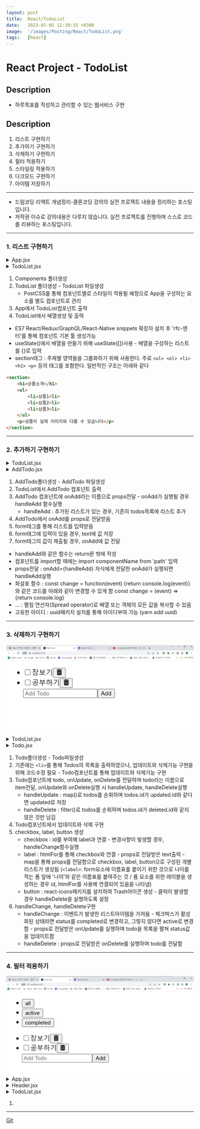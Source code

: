 ```yaml
---
layout: post
title:  React/TodoList
date:   2023-01-05 12:38:35 +0300
image:  '/images/Posting/React/TodoList.png'
tags:   [React]
---
```


# React Project - TodoList

## Description <br/>
* 하루목표를 작성하고 관리할 수 있는 웹서비스 구현<br/>

## Description <br/>
1. 리스트 구현하기 <br/>
2. 추가하기 구현하기 <br/>
3. 삭제하기 구현하기 <br/>
4. 필터 적용하기 <br/>
5. 스타일링 적용하기 <br/>
6. 다크모드 구현하기 <br/>
7. 아이템 저장하기 <br/>
___

* 드림코딩 리액트 개념정리-클론코딩 강의의 실전 프로젝트 내용을 정리하는 포스팅입니다.<br/>
* 저작권 이슈로 강의내용은 다루지 않습니다. 실전 프로젝트를 진행하며 스스로 코드를 리뷰하는 포스팅입니다.<br/>

___

### 1. 리스트 구현하기

<details>
<summary>App.jsx</summary>
<div markdown="1">

```javaScript

import './App.css';
import TodoList from './components/TodoList/TodoList';

function App() {
    return <div> 
        <TodoList />
    </div>
}

```
</div>
</details>

<details>
<summary>TodoList.jsx</summary>
<div markdown="1">

```javaScript

import React, {useState} from 'react';

export default function TodoList() {
    const [todos, setTodos] = useState([
        {id: '123', text: '장보기', status: 'active'},
        {id: '124', text: '공부하기', status: 'active'}
        ])
    return <section> 
        <ul>
            {
                todos.map((item) => (
                    <li key={item.id}>{item.text}</li>
                ))
            }
        </ul>
    </section>
}

```
</div>
</details>



1. Components 폴더생성 <br/>
2. TodoList 폴더생성 - TodoList 파일생성 <br/>
    - PostCSS를 통해 컴포넌트별로 스타일이 적용될 예정으로 App을 구성하는 요소를 별도 컴포넌트로 관리 <br/>
3. App에서 TodoList컴포넌트 출력 <br/>
4. TodoList에서 배열생성 및 출력 <br/>

* ES7 React/Redux/GraphQL/React-Native snippets 확장자 설치 후 'rfc-엔터'를 통해 컴포넌트 기본 툴 생성가능
* useState()에서 배열을 만들기 위해 useState([])사용 - 배열을 구성하는 리스트를 {}로 입력
* section태그 : 주제별 영역들을 그룹화하기 위해 사용한다. 주로 `<ul> <ol> <li> <h1> <p>` 등의 태그를 포함한다. 일반적인 구조는 아래와 같다 <br/>

```html
<section> 
    <h1>상품소개</h1>
    <ul> 
        <li>상품1<li>
        <li>상품2<li>
        <li>상품3<li>
    </ul>
    <p>상품이 실제 이미지와 다를 수 있습니다</p>
</section>
```
___

### 2. 추가하기 구현하기

<details>
<summary>TodoList.jsx</summary>
<div markdown="1">

```javaScript

import React, {useState} from 'react';
import AddTodo from '../AddTodo/AddTodo';

export default function TodoList() {
    const [todos, setTodos] = useState([
        {id: '123', text: '장보기', status: 'active'},
        {id: '124', text: '공부하기', status: 'active'}
        ])
    const handleAdd = (todo) => {
        setTodos([...todos, todo])
    }

    return <section> 
        <ul>
            {
                todos.map((item) => (
                    <li key={item.id}>{item.text}</li>
                ))
                <AddTodo onAdd={handleAdd}/>
            }
        </ul>
    </section>
}

```
</div>
</details>

<details>
<summary>AddTodo.jsx</summary>
<div markdown="1">

```javaScript
import React, {useState} from 'react';
import {v4 as uuid4} from 'uuid';

export default function AddTodo({ onAdd }) {
    const [text, setText] = useState();
    const handleChange = (e) => setText(e.target.value)
    const handleSubmit = (e) => {
        e.preventDefault();
        if(text.trim().length === 0) {
            return;
        }
        onAdd({id: '고유한값', text: text, status: 'active'});
        setText('');
    }

    return (
        <form onSubmit={handleSubmit}>
            <input
                type='text'
                placeholder='AddTodo'
                value='text'
                onChange={handleChange}
            />
        <button>Add<button>
        </form>
    )
}


```
</div>
</details>



1. AddTodo폴더생성 - AddTodo 파일생성 </br>
2. TodoList에서 AddTodo 컴포넌트 출력 
3. AddTodo 컴포넌트에 onAdd라는 이름으로 props전달 - onAdd가 실행될 경우 handleAdd 함수실행</br>
    * handleAdd : 추가된 리스트가 있는 경우, 기존의 todos목록에 리스트 추가</br>
4. AddTodo에서 onAdd를 props로 전달받음 </br>
5. form태그를 통해 리스트를 입력받음</br>
6. form태그에 입력이 있을 경우, text에 값 저장</br>
7. form태그의 값이 제출될 경우, onAdd에 값 전달</br>

* handleAdd와 같은 함수는 return문 밖에 작성</br>
* 컴포넌트를 import할 때에는 import componentName from 'path' 입력</br>
* props전달 : onAdd={handleAdd} 자식에게 전달한 onAdd가 실행되면 handleAdd실행</br>
* 화살표 함수 : const change = function(event) {return console.log(event)} 와 같은 코드를 아래와 같이 변경할 수 있게 함 const change = (event) => {return console.log}</br>
* ... : 펼침 연산자(Spread operator)로 배열 또는 객체의 모든 값을 복사할 수 있음</br>
* 고유한 아이디 : uuid패키지 설치를 통해 아이디부여 가능 (yarn add uuid)</br>

___

### 3. 삭제하기 구현하기

<img src="/images/Posting/React/TodoList_Delete.png" alt="Project">

<details>
<summary>TodoList.jsx</summary>
<div markdown="1">

```javaScript

import React, {useState} from 'react';
import AddTodo from '../AddTodo/AddTodo';
import Todo from '../Todo/Todo';

export default function TodoList() {
  const [todos, setTodos] = useState([
      {id: '123', text: '장보기', status: 'active'},
      {id: '124', text: '공부하기', status: 'active'}
  ])
  const handleAdd = (todo) => {setTodos([...todos, todo])}
  const handleUpdate = (updated) =>
    setTodos(todos.map((t) => (t.id === updated.id ? updated : t)));
  const handleDelete = (deleted) => 
    setTodos(todos.filter((t) => t.id !== deleted.id));

    return <section>
    <ul>
        {
            todos.map((item) => (
            <Todo 
              key={item.id} 
              todo={item}
              onUpdate={handleUpdate}
              onDelete={handleDelete}/>
        ))}
        <AddTodo onAdd={handleAdd}/>
    </ul>
  </section>
}

```
</div>
</details>

<details>
<summary>Todo.jsx</summary>
<div markdown="1">

```javaScript
import React, {useState} from 'react';
import {FaTrashAlt} from 'react-icons/fa'

export default function Todo({todo, onUpdate, onDelete}) {
    const {text} = todo;
    const handleChange = (e) => {
        const status = e.target.checked ? 'completed' : 'active';
        onUpdate({...todo, status:status});
    } 
    const handleDelete = () => onDelete(todo)

    return (
        <li>
          <input
            type='checkbox'
            id='checkbox'
            onChange={handleChange}
            />
          <label htmlFor='checkbox'>{text}</label>
          <button onClick={handleDelete}>
            <FaTrashAlt/>
          </button>
        </li>
    )
}

```
</div>
</details>



1. Todo폴더생성 - Todo파일생성 <br/>
2. 기존에는 `<li>`를 통해 Todos의 목록을 출력하였으나, 업데이트와 삭제기능 구현을 위해 코드수정 필요 - Todo컴포넌트를 통해 업데이트와 삭제기능 구현 <br/>
3. Todo컴포넌트에 todo, onUpdate, onDelete를 전달하며 todo라는 이름으로 item전달, onUpdate와 onDelete실행 시 handleUpdate, handleDelete실행 <br/>
    * handleUpdate : map()로 todos를 순회하며 todos.id가 updated.id와 같다면 updated로 저장 <br/>
    * handleDelete : filter()로 todos를 순회하며 todos.id가 deleted.id와 같지 않은 것만 남김 <br/>
4. Todo컴포넌트에서 업데이트와 삭제 구현<br/>
5. checkbox, label, button 생성 <br/>
    * checkbox : id를 부여해 label과 연결 - 변경사항이 발생할 경우, handleChange함수실행 <br/>
    * label : htmlFor를 통해 checkbox와 연결 - props로 전달받은 text출력 - map을 통해 props를 전달함으로 checkbox, label, button으로 구성된 개별 리스트가 생성됨 (`<label>`: form요소에 이름표를 붙이기 위한 것으로 나이를 적는 폼 앞에 '나이'와 같은 이름표를 붙여주는 것 / 폼 요소를 위한 레이블을 생성하는 경우 id, htmlFor를 사용해 연결되어 있음을 나타냄)<br/>
    * button : react-icons패키지를 설치하여 Trash아이콘 생성 - 클릭이 발생할 경우 handleDelete을 실행하도록 설정<br/>
6. handleChange, handleDelete구현 <br/>
    * handleChange : 이벤트가 발생한 리스트아이템을 가져옴 - 체크박스가 활성화된 상태라면 status를 completed로 변경하고, 그렇지 않다면 active로 변경함 - props로 전달받은 onUpdate를 실행하며 todo을 목록을 펼쳐 status값을 업데이트함<br/>
    * handleDelete : props로 전달받은 onDelete를 실행하며 todo를 전달함<br/>


___

### 4. 필터 적용하기

<img src="/images/Posting/React/TodoList_Filter.png" alt="Project">

<details>
<summary>App.jsx</summary>
<div markdown="1">

```javaScript

import './App.css';
import Header from './components/Header/Header';
import TodoList from './components/TodoList/TodoList'
import React, {useState} from 'react';

const filters = ['all', 'active', 'complited'];

function App() {
    const [filter, setFilter] = useState(filters[0]);

    return(
        <div>
            <Header 
                filter={filter} 
                filters={filters} 
                onFilterChange={setFilter}
            />
            <TodoList filter={filter} />
        </div>
    )
}

export default App;

```
</div>
</details>

<details>
<summary>Header.jsx</summary>
<div markdown="1">

```javaScript

import React from 'react'

export default function Header({ filters, onFilterChange }) {
    return (
    <header>
        <ul>
            {filters.map((value, index) => <li key={index}>
                <button onClick={() => onFilterChange(value)}>{value}</button>
            </li>    
            )}
        </ul>
    </header>);
}

```
</div>
</details>

<details>
<summary>TodoList.jsx</summary>
<div markdown="1">

```javaScript

import React, {useState} from 'react';
import AddTodo from '../AddTodo/AddTodo';
import Todo from '../Todo/Todo';

export default function TodoList({ filter }) {
  const [todos, setTodos] = useState([
      {id: '123', text: '장보기', status: 'active'},
      {id: '124', text: '공부하기', status: 'active'}
  ])
  const handleAdd = (todo) => {setTodos([...todos, todo])}
  const handleUpdate = (updated) =>
    setTodos(todos.map((t) => (t.id === updated.id ? updated : t)));
  const handleDelete = (deleted) => 
    setTodos(todos.filter((t) => t.id !== deleted.id));

  const filtered = getFilteredItems(todos, filter);


    return <section>
    <ul>
        {
            filtered.map((item) => (
            <Todo 
              key={item.id} 
              todo={item}
              onUpdate={handleUpdate}
              onDelete={handleDelete}/>
        ))}
        <AddTodo onAdd={handleAdd}/>
    </ul>
  </section>
}


function getFilteredItems(todos, filter) {
  if(filter === 'all') {
    return todos;
  }
  return todos.filter(todo => todo.status === filter);
}


```
</div>
</details>



1. 
___

[Git]()









